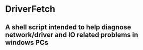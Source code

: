 <h1>DriverFetch</h1>
<h2>A shell script intended to help diagnose network/driver and IO related problems in windows PCs</h2>
